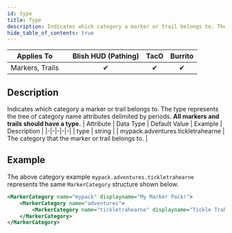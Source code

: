```yaml
---
id: type
title: Type
description: Indicates which category a marker or trail belongs to. The type represents the tree of category name attributes delimited by periods. **All markers and trails should have a type.**
hide_table_of_contents: true
---
```

| Applies To | | Blish HUD (Pathing) | TacO | Burrito |
|-|-|-|-|-|
| <center>Markers, Trails</center> | | <center>✔</center> | <center>✔</center> | <center>✔</center> |



## Description
Indicates which category a marker or trail belongs to. The type represents the tree of category name attributes delimited by periods. **All markers and trails should have a type.**
| Attribute | Data Type | Default Value | Example | Description |
|-|-|-|-|-|
| type | string |  | mypack.adventures.tickletrahearne | The category that the marker or trail belongs to. | 

## Example

The above category example `mypack.adventures.tickletrahearne` represents the same `MarkerCategory` structure shown below.

```xml
<MarkerCategory name="mypack" displayname="My Marker Pack!">
    <MarkerCategory name="adventures">
        <MarkerCategory name="tickletrahearne" displayname="Tickle Trahearne" />
    </MarkerCategory>
</MarkerCategory>
```
